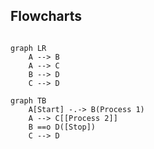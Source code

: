 ## Flowcharts

```mermaid

graph LR
    A --> B
    A --> C
    B --> D
    C --> D
```

```mermaid
graph TB
    A[Start] -.-> B(Process 1)
    A --> C[[Process 2]]
    B ==o D([Stop])
    C --> D
```
